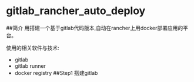 # gitlab_rancher_auto_deploy
##简介
用搭建一个基于gitlab代码版本,自动在rancher上用docker部署应用的平台。

使用的相关软件与技术:
+ gitlab
+ gitlab runner
+ docker registry
##Step1 搭建gitlab


